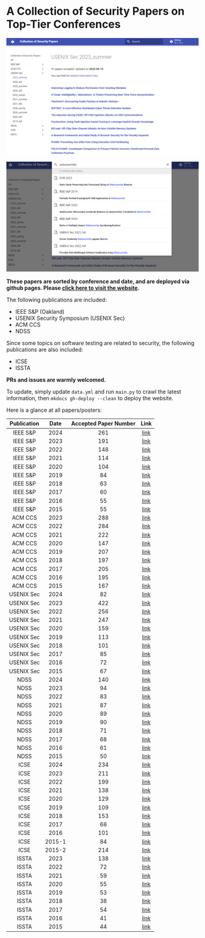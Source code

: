 # A Collection of Security Papers on Top-Tier Conferences

![overview](./img/Snipaste_2023-05-19_16-31-36.png)

![search](./img/Snipaste_2023-05-19_16-32-44.png)
    
**These papers are sorted by conference and date, and are deployed via github pages. Please [click here to visit the website](https://sec.c01dkit.com).**
    
The following publications are included:

- IEEE S&P (Oakland)
- USENIX Security Symposium (USENIX Sec)
- ACM CCS
- NDSS

Since some topics on software testing are related to security, the following publications are also included:

- ICSE
- ISSTA

**PRs and issues are warmly welcomed.**

To update, simply update `data.yml` and run `main.py` to crawl the latest information, then `mkdocs gh-deploy --clean` to deploy the website.

Here is a glance at all papers/posters:

| Publication | Date | Accepted Paper Number | Link |
| :---: | :---: | :---: | :---: |
| IEEE S&P | 2024 | 261 | [link](https://sp2024.ieee-security.org/accepted-papers.html) |
| IEEE S&P | 2023 | 191 | [link](https://dblp.org/db/conf/sp/sp2023.html) |
| IEEE S&P | 2022 | 148 | [link](https://dblp.org/db/conf/sp/sp2022.html) |
| IEEE S&P | 2021 | 114 | [link](https://dblp.org/db/conf/sp/sp2021.html) |
| IEEE S&P | 2020 | 104 | [link](https://dblp.org/db/conf/sp/sp2020.html) |
| IEEE S&P | 2019 | 84 | [link](https://dblp.org/db/conf/sp/sp2019.html) |
| IEEE S&P | 2018 | 63 | [link](https://dblp.org/db/conf/sp/sp2018.html) |
| IEEE S&P | 2017 | 60 | [link](https://dblp.org/db/conf/sp/sp2017.html) |
| IEEE S&P | 2016 | 55 | [link](https://dblp.org/db/conf/sp/sp2016.html) |
| IEEE S&P | 2015 | 55 | [link](https://dblp.org/db/conf/sp/sp2015.html) |
| ACM CCS | 2023 | 288 | [link](https://dblp.org/db/conf/ccs/ccs2023.html) |
| ACM CCS | 2022 | 284 | [link](https://dblp.org/db/conf/ccs/ccs2022.html) |
| ACM CCS | 2021 | 222 | [link](https://dblp.org/db/conf/ccs/ccs2021.html) |
| ACM CCS | 2020 | 147 | [link](https://dblp.org/db/conf/ccs/ccs2020.html) |
| ACM CCS | 2019 | 207 | [link](https://dblp.org/db/conf/ccs/ccs2019.html) |
| ACM CCS | 2018 | 197 | [link](https://dblp.org/db/conf/ccs/ccs2018.html) |
| ACM CCS | 2017 | 205 | [link](https://dblp.org/db/conf/ccs/ccs2017.html) |
| ACM CCS | 2016 | 195 | [link](https://dblp.org/db/conf/ccs/ccs2016.html) |
| ACM CCS | 2015 | 167 | [link](https://dblp.org/db/conf/ccs/ccs2015.html) |
| USENIX Sec | 2024 | 82 | [link](https://www.usenix.org/conference/usenixsecurity24/summer-accepted-papers) |
| USENIX Sec | 2023 | 422 | [link](https://dblp.org/db/conf/uss/uss2023.html) |
| USENIX Sec | 2022 | 256 | [link](https://dblp.org/db/conf/uss/uss2022.html) |
| USENIX Sec | 2021 | 247 | [link](https://dblp.org/db/conf/uss/uss2021.html) |
| USENIX Sec | 2020 | 159 | [link](https://dblp.org/db/conf/uss/uss2020.html) |
| USENIX Sec | 2019 | 113 | [link](https://dblp.org/db/conf/uss/uss2019.html) |
| USENIX Sec | 2018 | 101 | [link](https://dblp.org/db/conf/uss/uss2018.html) |
| USENIX Sec | 2017 | 85 | [link](https://dblp.org/db/conf/uss/uss2017.html) |
| USENIX Sec | 2016 | 72 | [link](https://dblp.org/db/conf/uss/uss2016.html) |
| USENIX Sec | 2015 | 67 | [link](https://dblp.org/db/conf/uss/uss2015.html) |
| NDSS | 2024 | 140 | [link](https://www.ndss-symposium.org/ndss-program/symposium-2024) |
| NDSS | 2023 | 94 | [link](https://dblp.org/db/conf/ndss/ndss2023.html) |
| NDSS | 2022 | 83 | [link](https://dblp.org/db/conf/ndss/ndss2022.html) |
| NDSS | 2021 | 87 | [link](https://dblp.org/db/conf/ndss/ndss2021.html) |
| NDSS | 2020 | 89 | [link](https://dblp.org/db/conf/ndss/ndss2020.html) |
| NDSS | 2019 | 90 | [link](https://dblp.org/db/conf/ndss/ndss2019.html) |
| NDSS | 2018 | 71 | [link](https://dblp.org/db/conf/ndss/ndss2018.html) |
| NDSS | 2017 | 68 | [link](https://dblp.org/db/conf/ndss/ndss2017.html) |
| NDSS | 2016 | 61 | [link](https://dblp.org/db/conf/ndss/ndss2016.html) |
| NDSS | 2015 | 50 | [link](https://dblp.org/db/conf/ndss/ndss2015.html) |
| ICSE | 2024 | 234 | [link](https://conf.researchr.org/track/icse-2024/icse-2024-research-track?#event-overview) |
| ICSE | 2023 | 211 | [link](https://dblp.org/db/conf/icse/icse2023.html) |
| ICSE | 2022 | 199 | [link](https://dblp.org/db/conf/icse/icse2022.html) |
| ICSE | 2021 | 138 | [link](https://dblp.org/db/conf/icse/icse2021.html) |
| ICSE | 2020 | 129 | [link](https://dblp.org/db/conf/icse/icse2020.html) |
| ICSE | 2019 | 109 | [link](https://dblp.org/db/conf/icse/icse2019.html) |
| ICSE | 2018 | 153 | [link](https://dblp.org/db/conf/icse/icse2018.html) |
| ICSE | 2017 | 68 | [link](https://dblp.org/db/conf/icse/icse2017.html) |
| ICSE | 2016 | 101 | [link](https://dblp.org/db/conf/icse/icse2016.html) |
| ICSE | 2015-1 | 84 | [link](https://dblp.org/db/conf/icse/icse2015-1.html) |
| ICSE | 2015-2 | 214 | [link](https://dblp.org/db/conf/icse/icse2015-2.html) |
| ISSTA | 2023 | 138 | [link](https://dblp.org/db/conf/issta/issta2023.html) |
| ISSTA | 2022 | 72 | [link](https://dblp.org/db/conf/issta/issta2022.html) |
| ISSTA | 2021 | 59 | [link](https://dblp.org/db/conf/issta/issta2021.html) |
| ISSTA | 2020 | 55 | [link](https://dblp.org/db/conf/issta/issta2020.html) |
| ISSTA | 2019 | 53 | [link](https://dblp.org/db/conf/issta/issta2019.html) |
| ISSTA | 2018 | 38 | [link](https://dblp.org/db/conf/issta/issta2018.html) |
| ISSTA | 2017 | 54 | [link](https://dblp.org/db/conf/issta/issta2017.html) |
| ISSTA | 2016 | 41 | [link](https://dblp.org/db/conf/issta/issta2016.html) |
| ISSTA | 2015 | 44 | [link](https://dblp.org/db/conf/issta/issta2015.html) |
